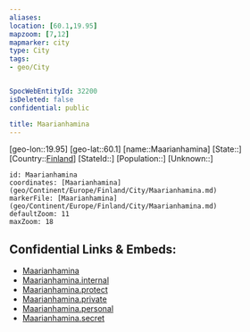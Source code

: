 ```yaml
---
aliases: 
location: [60.1,19.95]
mapzoom: [7,12] 
mapmarker: city 
type: City
tags:
- geo/City


SpocWebEntityId: 32200
isDeleted: false
confidential: public

title: Maarianhamina
---
```

[geo-lon::19.95]
[geo-lat::60.1]
[name::Maarianhamina]
[State::]
[Country::[Finland](geo/Continent/Europe/Finland.md)]
[StateId::]
[Population::]
[Unknown::]


```leaflet
id: Maarianhamina
coordinates: [Maarianhamina](geo/Continent/Europe/Finland/City/Maarianhamina.md)
markerFile: [Maarianhamina](geo/Continent/Europe/Finland/City/Maarianhamina.md)
defaultZoom: 11 
maxZoom: 18
```


## Confidential Links & Embeds: 
- [Maarianhamina](../../../../../../_public/geo/Continent/Europe/Finland/City/Maarianhamina.md) 
- [Maarianhamina.internal](../../../../../../_internal/geo/Continent/Europe/Finland/City/Maarianhamina.internal.md) 
- [Maarianhamina.protect](../../../../../../_protect/geo/Continent/Europe/Finland/City/Maarianhamina.protect.md) 
- [Maarianhamina.private](../../../../../../_private/geo/Continent/Europe/Finland/City/Maarianhamina.private.md) 
- [Maarianhamina.personal](../../../../../../_personal/geo/Continent/Europe/Finland/City/Maarianhamina.personal.md) 
- [Maarianhamina.secret](../../../../../../_secret/geo/Continent/Europe/Finland/City/Maarianhamina.secret.md) 
